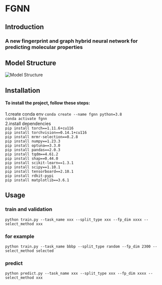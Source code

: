 # FGNN

## Introduction
### A new fingerprint and graph hybrid neural network for predicting molecular properties

## Model Structure
![Model Structure](https://foruda.gitee.com/images/1718702515165197457/9d691265_7602785.png "屏幕截图")  
## Installation  
#### To install the project, follow these steps:  
1.create conda env 
`conda create --name fgnn python=3.8`  
`conda activate fgnn`  
2.install dependencies  
`pip install torch==1.11.6+cu116`  
`pip install torchvision==0.14.1+cu116`  
`pip install mrmr-selection==0.2.8`  
`pip install numpy==1.23.3`  
`pip install optuna==3.3.0`  
`pip install pandas==2.0.3`  
`pip install tqdm==4.61.2`   
`pip install shap==0.44.0`   
`pip install scikit-learn==1.3.1`   
`pip install scipy==1.10.1`   
`pip install tensorboard==2.10.1`   
`pip install rdkit-pypi`  
`pip install matplotlib==3.6.1`


 



## Usage
### train and validation   
`python train.py --task_name xxx --split_type xxx --fp_dim xxxx --select_method xxx`  
### for example 
`python train.py --task_name bbbp --split_type random --fp_dim 2300 --select_method selected`  

### predict   
`python predict.py --task_name xxx --split_type xxx --fp_dim xxxx --select_method xxx`




